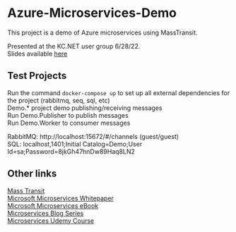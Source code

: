 # Azure-Microservices-Demo

This project is a demo of Azure microservices using MassTransit.  

Presented at the KC.NET user group 6/28/22.  
Slides available [here](https://docs.google.com/presentation/d/1j2pPF2XB-y4yVnTYnjJ9_hgerIwiRz9KW-VtQNFNRkU/edit?usp=sharing) 

## Test Projects

Run the command `docker-compose up` to set up all external dependencies for the project (rabbitmq, seq, sql, etc)  
Demo.* project demo publishing/receiving messages  
Run Demo.Publisher to publish messages  
Run Demo.Worker to consumer messages  

RabbitMQ: http://localhost:15672/#/channels (guest/guest)  
SQL: localhost,1401;Initial Catalog=Demo;User Id=sa;Password=8jkGh47hnDw89Haq8LN2

## Other links

[Mass Transit](https://masstransit-project.com/)  
[Microsoft Microservices Whitepaper](https://docs.microsoft.com/en-us/azure/architecture/microservices)  
[Microsoft Microservices eBook](https://dotnet.microsoft.com/en-us/download/e-book/microservices-architecture/pdf)  
[Microservices Blog Series](https://medium.com/aspnetrun/microservices-architecture-on-net-3b4865eea03f)  
[Microservices Udemy Course](https://www.udemy.com/course/microservices-architecture-and-implementation-on-dotnet/)  